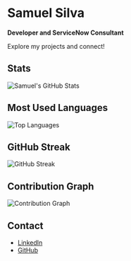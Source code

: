 # Samuel Silva

**Developer and ServiceNow Consultant**

Explore my projects and connect!

## Stats

![Samuel's GitHub Stats](https://github-readme-stats.vercel.app/api?username=samueldata&show_icons=true&hide_title=true&hide=prs&count_private=true&hide_border=true&theme=radical)

## Most Used Languages

![Top Languages](https://github-readme-stats.vercel.app/api/top-langs/?username=samueldata&layout=compact&hide_border=true&theme=radical)

## GitHub Streak

![GitHub Streak](https://github-readme-streak-stats.herokuapp.com/?user=samueldata&hide_border=true&theme=radical)

## Contribution Graph

![Contribution Graph](https://activity-graph.herokuapp.com/graph?username=samueldata&theme=radical&hide_border=true)

## Contact

- [LinkedIn](https://www.linkedin.com/in/samuells/)
- [GitHub](https://github.com/samueldata)
